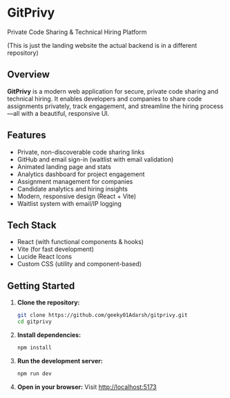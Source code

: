 # GitPrivy

Private Code Sharing & Technical Hiring Platform

(This is just the landing website the actual backend is in a different repository)

## Overview

**GitPrivy** is a modern web application for secure, private code sharing and technical hiring. It enables developers and companies to share code assignments privately, track engagement, and streamline the hiring process—all with a beautiful, responsive UI.

## Features

-   Private, non-discoverable code sharing links
-   GitHub and email sign-in (waitlist with email validation)
-   Animated landing page and stats
-   Analytics dashboard for project engagement
-   Assignment management for companies
-   Candidate analytics and hiring insights
-   Modern, responsive design (React + Vite)
-   Waitlist system with email/IP logging

## Tech Stack

-   React (with functional components & hooks)
-   Vite (for fast development)
-   Lucide React Icons
-   Custom CSS (utility and component-based)

## Getting Started

1. **Clone the repository:**

    ```sh
    git clone https://github.com/geeky01Adarsh/gitprivy.git
    cd gitprivy
    ```

2. **Install dependencies:**

    ```sh
    npm install
    ```

3. **Run the development server:**

    ```sh
    npm run dev
    ```

4. **Open in your browser:**
   Visit [http://localhost:5173](http://localhost:5173)
